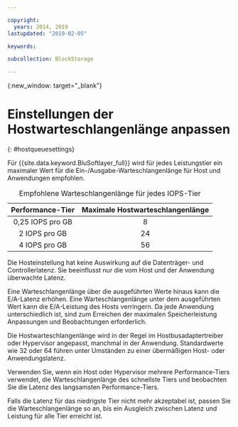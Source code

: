 ```yaml
---

copyright:
  years: 2014, 2019
lastupdated: "2019-02-05"

keywords:

subcollection: BlockStorage

---
```

{:new_window: target="_blank"}

# Einstellungen der Hostwarteschlangenlänge anpassen
{: #hostqueuesettings}

Für {{site.data.keyword.BluSoftlayer_full}} wird für jedes Leistungstier ein maximaler Wert für die Ein-/Ausgabe-Warteschlangenlänge für Host und Anwendungen empfohlen.

<table align="center">
  <caption>Empfohlene Warteschlangenlänge für jedes IOPS-Tier</caption>
        <thead>
	    <tr>
		<th>Performance-Tier</th>
		<th>Maximale Hostwarteschlangenlänge</th>
	    </tr>
	</thead>
	<tbody>
   	    <tr>
		<td style="text-align: center; vertical-align: middle;">0,25 IOPS pro GB</td>
		<td style="text-align: center; vertical-align: middle;">8</td>
	    </tr>
	    <tr>
		<td style="text-align: center; vertical-align: middle;">2 IOPS pro GB</td>
		<td style="text-align: center; vertical-align: middle;">24</td>
	    </tr>
	    <tr>
		<td style="text-align: center; vertical-align: middle;">4 IOPS pro GB</td>
		<td style="text-align: center; vertical-align: middle;">56</td>
            </tr>
         </tbody>
</table>

Die Hosteinstellung hat keine Auswirkung auf die Datenträger- und Controllerlatenz. Sie beeinflusst nur die vom Host und der Anwendung überwachte Latenz.

Eine Warteschlangenlänge über die ausgeführten Werte hinaus kann die E/A-Latenz erhöhen. Eine Warteschlangenlänge unter dem ausgeführten Wert kann die E/A-Leistung des Hosts verringern. Da jede Anwendung unterschiedlich ist, sind zum Erreichen der maximalen Speicherleistung Anpassungen und Beobachtungen erforderlich.

Die Hostwarteschlangenlänge wird in der Regel im Hostbusadaptertreiber oder Hypervisor angepasst, manchmal in der Anwendung. Standardwerte wie 32 oder 64 führen unter Umständen zu einer übermäßigen Host- oder Anwendungslatenz.

Verwenden Sie, wenn ein Host oder Hypervisor mehrere Performance-Tiers verwendet, die Warteschlangenlänge des schnellste Tiers und beobachten Sie die Latenz des langsamsten Performance-Tiers.

Falls die Latenz für das niedrigste Tier nicht mehr akzeptabel ist, passen Sie die Warteschlangenlänge so an, bis ein Ausgleich zwischen Latenz und Leistung für alle Tier erreicht ist.
